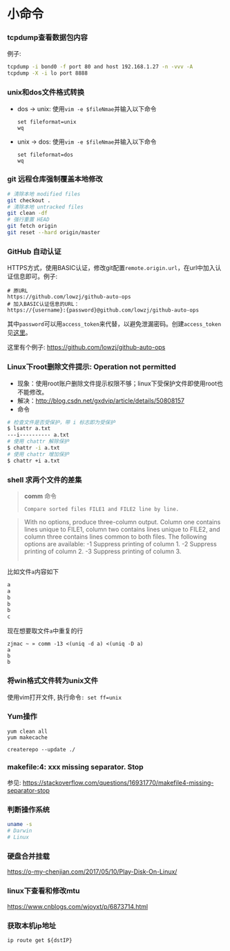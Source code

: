 # 小命令

### tcpdump查看数据包内容

例子:

```sh
tcpdump -i bond0 -f port 80 and host 192.168.1.27 -n -vvv -A
tcpdump -X -i lo port 8888
```

### unix和dos文件格式转换

* dos -> unix: 使用`vim -e $fileNmae`并输入以下命令
  ```
  set fileformat=unix
  wq
  ```
* unix -> dos: 使用`vim -e $fileNmae`并输入以下命令
  ```
  set fileformat=dos
  wq
  ```

### git 远程仓库强制覆盖本地修改

```sh
# 清除本地 modified files
git checkout .
# 清除本地 untracked files
git clean -df
# 强行重置 HEAD
git fetch origin
git reset --hard origin/master
```

### GitHub 自动认证
HTTPS方式，使用BASIC认证，修改git配置`remote.origin.url`，在url中加入认证信息即可。例子:
```
# 原URL
https://github.com/lowzj/github-auto-ops
# 加入BASIC认证信息的URL：
https://{username}:{password}@github.com/lowzj/github-auto-ops
```
其中`password`可以用`access_token`来代替，以避免泄漏密码。创建`access_token`见[这里](https://github.com/settings/tokens)。

这里有个例子: https://github.com/lowzj/github-auto-ops

### Linux下root删除文件提示: Operation not permitted
* 现象：使用root账户删除文件提示权限不够；linux下受保护文件即使用root也不能修改。
* 解决：http://blog.csdn.net/gxdvip/article/details/50808157
* 命令

```sh
# 检查文件是否受保护，带 i 标志即为受保护
$ lsattr a.txt
---i---------- a.txt
# 使用 chattr 解除保护
$ chattr -i a.txt
# 使用 chattr 增加保护
$ chattr +i a.txt
```


### shell 求两个文件的差集

> **comm** 命令
> ```
> Compare sorted files FILE1 and FILE2 line by line.

> With no options, produce three-column output. 
> Column one contains lines unique to FILE1, column two contains lines unique to FILE2, and column three contains lines common to both files.
> The following options are available:
>    -1      Suppress printing of column 1.
>    -2      Suppress printing of column 2.
>    -3      Suppress printing of column 3.
> ```

比如文件`a`内容如下
```sh
a
a
b
b
b
c
```

现在想要取文件`a`中重复的行

```
zjmac ~ » comm -13 <(uniq -d a) <(uniq -D a)
a
b
b
```

### 将win格式文件转为unix文件

使用vim打开文件, 执行命令`: set ff=unix`

### Yum操作

```
yum clean all
yum makecache

createrepo --update ./
```

### makefile:4: xxx missing separator. Stop

参见: https://stackoverflow.com/questions/16931770/makefile4-missing-separator-stop

### 判断操作系统

```bash
uname -s
# Darwin
# Linux
```


### 硬盘合并挂载

https://o-my-chenjian.com/2017/05/10/Play-Disk-On-Linux/

### linux下查看和修改mtu

https://www.cnblogs.com/wjoyxt/p/6873714.html


### 获取本机ip地址

```shell
ip route get ${dstIP}
```
